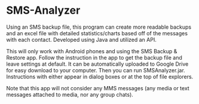 # SMS-Analyzer
Using an SMS backup file, this program can create more readable backups and an excel file with detailed statistics/charts based off of the messages with each contact. Developed using Java and utilized an API.

This will only work with Android phones and using the SMS Backup & Restore app. Follow the instruction in the app to get the backup file and leave settings at default.
It can be automatically uploaded to Google Drive for easy download to your computer. Then you can run SMSAnalyzer.jar.
Instructions with either appear in dialog boxes or at the top of file explorers.

Note that this app will not consider any MMS messages (any media or text messages attached to media, nor any group chats).
